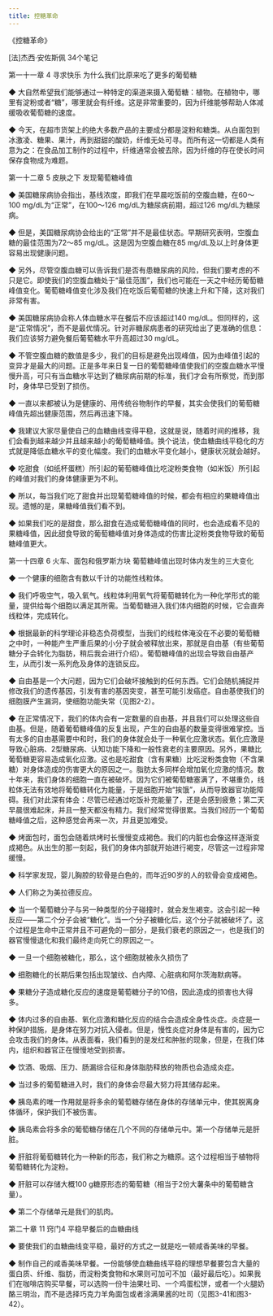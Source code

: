 ```yaml
---
title: 控糖革命
---
```


《控糖革命》

[法]杰西·安佐斯佩
34个笔记

第一十一章 4 寻求快乐 为什么我们比原来吃了更多的葡萄糖

◆ 大自然希望我们能够通过一种特定的渠道来摄入葡萄糖：植物。在植物中，哪里有淀粉或者“糖”，哪里就会有纤维。这是非常重要的，因为纤维能够帮助人体减缓吸收葡萄糖的速度。

◆ 今天，在超市货架上的绝大多数产品的主要成分都是淀粉和糖类。从白面包到冰激凌、糖果、果汁，再到甜甜的酸奶，纤维无处可寻。而所有这一切都是人类有意为之：在食品加工制作的过程中，纤维通常会被去除，因为纤维的存在使长时间保存食物成为难题。


第一十二章 5 皮肤之下 发现葡萄糖峰值

◆ 美国糖尿病协会指出，基线浓度，即我们在早晨吃饭前的空腹血糖，在60～100 mg/dL为“正常”，在100～126 mg/dL为糖尿病前期，超过126 mg/dL为糖尿病。

◆ 但是，美国糖尿病协会给出的“正常”并不是最佳状态。早期研究表明，空腹血糖的最佳范围为72～85 mg/dL。这是因为空腹血糖在85 mg/dL及以上时身体更容易出现健康问题。

◆ 另外，尽管空腹血糖可以告诉我们是否有患糖尿病的风险，但我们要考虑的不只是它。即使我们的空腹血糖处于“最佳范围”，我们也可能在一天之中经历葡萄糖峰值变化。葡萄糖峰值变化涉及我们在吃饭后葡萄糖的快速上升和下降，这对我们非常有害。

◆ 美国糖尿病协会称人体血糖水平在餐后不应该超过140 mg/dL。但同样的，这是“正常情况”，而不是最优情况。针对非糖尿病患者的研究给出了更准确的信息：我们应该努力避免餐后葡萄糖水平升高超过30 mg/dL。

◆ 不管空腹血糖的数值是多少，我们的目标是避免出现峰值，因为由峰值引起的变异才是最大的问题。正是多年来日复一日的葡萄糖峰值使我们的空腹血糖水平慢慢升高，可只有当血糖水平达到了糖尿病前期的标准，我们才会有所察觉，而到那时，身体早已受到了损伤。

◆ 一直以来都被认为是健康的、用传统谷物制作的早餐，其实会使我们的葡萄糖峰值先超出健康范围，然后再迅速下降。

◆ 我建议大家尽量使自己的血糖曲线变得平稳，这就是说，随着时间的推移，我们会看到越来越少并且越来越小的葡萄糖峰值。换个说法，使血糖曲线平稳化的方式就是降低血糖水平的变化幅度。我们的血糖水平变化越小，健康状况就会越好。

◆ 吃甜食（如纸杯蛋糕）所引起的葡萄糖峰值比吃淀粉类食物（如米饭）所引起的峰值对我们的身体健康更为不利。

◆ 所以，每当我们吃了甜食并出现葡萄糖峰值的时候，都会有相应的果糖峰值出现。遗憾的是，果糖峰值我们看不到。

◆ 如果我们吃的是甜食，那么甜食在造成葡萄糖峰值的同时，也会造成看不见的果糖峰值，因此甜食导致的葡萄糖峰值对身体造成的伤害比淀粉类食物导致的葡萄糖峰值更大。


第一十四章 6 火车、面包和俄罗斯方块 葡萄糖峰值出现时体内发生的三大变化

◆ 一个健康的细胞含有数以千计的功能性线粒体。

◆ 我们呼吸空气，吸入氧气。线粒体利用氧气将葡萄糖转化为一种化学形式的能量，提供给每个细胞以满足其所需。当葡萄糖进入我们体内细胞的时候，它会直奔线粒体，完成转化。

◆ 根据最新的科学理论非稳态负荷模型，当我们的线粒体淹没在不必要的葡萄糖之中时，一种能产生严重后果的小分子就会被释放出来，那就是自由基（有些葡萄糖分子会转化为脂肪，稍后我会进行介绍）。葡萄糖峰值的出现会导致自由基产生，从而引发一系列危及身体的连锁反应。

◆ 自由基是一个大问题，因为它们会破坏接触到的任何东西。它们会随机捕捉并修改我们的遗传基因，引发有害的基因突变，甚至可能引发癌症。自由基使我们的细胞膜产生漏洞，使细胞功能失常（见图2-2）。

◆ 在正常情况下，我们的体内会有一定数量的自由基，并且我们可以处理这些自由基。但是，随着葡萄糖峰值的反复出现，产生的自由基的数量变得很难掌控。当有太多的自由基需要中和时，我们的身体就会处于一种氧化应激状态。氧化应激是导致心脏病、2型糖尿病、认知功能下降和一般性衰老的主要原因。另外，果糖比葡萄糖更容易造成氧化应激。这也是吃甜食（含有果糖）比吃淀粉类食物（不含果糖）对身体造成的伤害更大的原因之一。脂肪太多同样会增加氧化应激的情况。数十年来，我们身体的细胞一直在被破坏。因为它们被葡萄糖塞满了，不堪重负，线粒体无法有效地将葡萄糖转化为能量，于是细胞开始“挨饿”，从而导致器官功能障碍。我们对此深有体会：尽管已经通过吃饭补充能量了，还是会感到疲惫；第二天早晨很难起床，并且一整天都没有精力。我们经常觉得很累。当我们经历一个葡萄糖峰值之后，这种感觉会再来一次，并且更加难受。

◆ 烤面包时，面包会随着烘烤时长慢慢变成褐色。我们的内脏也会像这样逐渐变成褐色。从出生的那一刻起，我们的身体内部就开始进行褐变，尽管这一过程非常缓慢。

◆ 科学家发现，婴儿胸腔的软骨是白色的，而年近90岁的人的软骨会变成褐色。

◆ 人们称之为美拉德反应。

◆ 当一个葡萄糖分子与另一种类型的分子碰撞时，就会发生褐变。这会引起一种反应——第二个分子会被“糖化”。当一个分子被糖化后，这个分子就被破坏了。这个过程是生命中正常并且不可避免的一部分，是我们衰老的原因之一，也是我们的器官慢慢退化和我们最终走向死亡的原因之一。

◆ 一旦一个细胞被糖化，那么，这个细胞就被永久损伤了

◆ 细胞糖化的长期后果包括出现皱纹、白内障、心脏病和阿尔茨海默病等。

◆ 果糖分子造成糖化反应的速度是葡萄糖分子的10倍，因此造成的损害也大得多。

◆ 体内过多的自由基、氧化应激和糖化反应的结合会造成全身性炎症。炎症是一种保护措施，是身体在努力对抗入侵者。但是，慢性炎症对身体是有害的，因为它会攻击我们的身体。从表面看，我们看到的是发红和肿胀的现象，但是，在我们体内，组织和器官正在慢慢地受到损害。

◆ 饮酒、吸烟、压力、肠漏综合征和身体脂肪释放的物质也会造成炎症。

◆ 当过多的葡萄糖进入时，我们的身体会尽最大努力将其储存起来。

◆ 胰岛素的唯一作用就是将多余的葡萄糖存储在身体的存储单元中，使其脱离身体循环，保护我们不被伤害。

◆ 胰岛素会将多余的葡萄糖存储在几个不同的存储单元中。第一个存储单元是肝脏。

◆ 肝脏将葡萄糖转化为一种新的形态，我们称之为糖原。这个过程相当于植物将葡萄糖转化为淀粉。

◆ 肝脏可以存储大概100 g糖原形态的葡萄糖（相当于2份大薯条中的葡萄糖含量）。

◆ 第二个存储单元是我们的肌肉。


第二十章 11 窍门4 平稳早餐后的血糖曲线

◆ 要使我们的血糖曲线变平稳，最好的方式之一就是吃一顿咸香美味的早餐。

◆ 制作自己的咸香美味早餐。一份能够使血糖曲线平稳的理想早餐要包含大量的蛋白质、纤维、脂肪，而淀粉类食物和水果则可加可不加（最好最后吃）。如果我们在咖啡店购买早餐，可以选购一份牛油果吐司、一个鸡蛋松饼，或者一个火腿奶酪三明治，而不是选择巧克力羊角面包或者涂满果酱的吐司（见图3-41和图3-42）。

